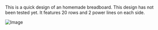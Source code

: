 This is a quick design of an homemade breadboard. This design has not been tested yet. It features 20 rows and 2 power lines on each side.

![Image](../master/pictures/homemade-breadboard001.png?raw=true)
